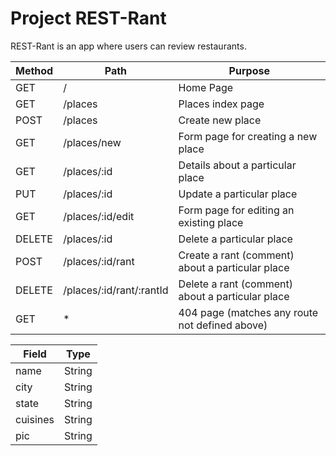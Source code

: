 # Project REST-Rant

REST-Rant is an app where users can review restaurants.

| Method | Path | Purpose |
| ------ | ---- | ------- |
| GET | / | Home Page |
| GET | /places | Places index page |
| POST | /places | Create new place |
| GET | /places/new | Form page for creating a new place |
| GET | /places/:id | Details about a particular place |
| PUT | /places/:id | Update a particular place |
| GET | /places/:id/edit | Form page for editing an existing place |
| DELETE | /places/:id | Delete a particular place |
| POST | /places/:id/rant | Create a rant (comment) about a particular place |
| DELETE | /places/:id/rant/:rantId | Delete a rant (comment) about a particular place |
| GET | * | 404 page (matches any route not defined above) |

| Field | Type |
| ----- | ---- |
| name | String |
| city | String |
| state | String |
| cuisines | String |
| pic | String |